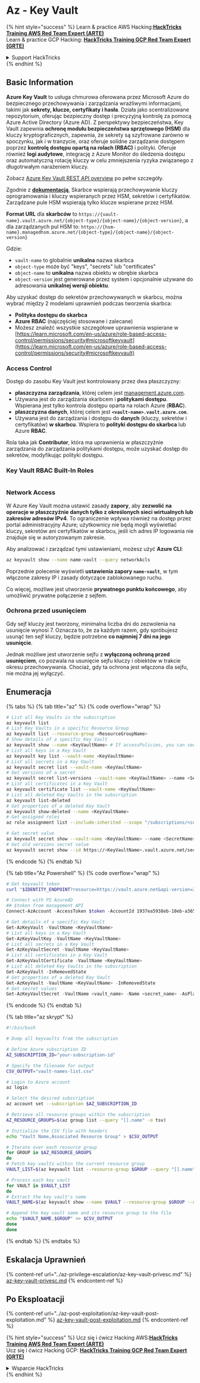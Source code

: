 # Az - Key Vault

{% hint style="success" %}
Learn & practice AWS Hacking:<img src="../../../.gitbook/assets/image (1) (1).png" alt="" data-size="line">[**HackTricks Training AWS Red Team Expert (ARTE)**](https://training.hacktricks.xyz/courses/arte)<img src="../../../.gitbook/assets/image (1) (1).png" alt="" data-size="line">\
Learn & practice GCP Hacking: <img src="../../../.gitbook/assets/image (2).png" alt="" data-size="line">[**HackTricks Training GCP Red Team Expert (GRTE)**<img src="../../../.gitbook/assets/image (2).png" alt="" data-size="line">](https://training.hacktricks.xyz/courses/grte)

<details>

<summary>Support HackTricks</summary>

* Check the [**subscription plans**](https://github.com/sponsors/carlospolop)!
* **Join the** 💬 [**Discord group**](https://discord.gg/hRep4RUj7f) or the [**telegram group**](https://t.me/peass) or **follow** us on **Twitter** 🐦 [**@hacktricks\_live**](https://twitter.com/hacktricks\_live)**.**
* **Share hacking tricks by submitting PRs to the** [**HackTricks**](https://github.com/carlospolop/hacktricks) and [**HackTricks Cloud**](https://github.com/carlospolop/hacktricks-cloud) github repos.

</details>
{% endhint %}

## Basic Information

**Azure Key Vault** to usługa chmurowa oferowana przez Microsoft Azure do bezpiecznego przechowywania i zarządzania wrażliwymi informacjami, takimi jak **sekrety, klucze, certyfikaty i hasła**. Działa jako scentralizowane repozytorium, oferując bezpieczny dostęp i precyzyjną kontrolę za pomocą Azure Active Directory (Azure AD). Z perspektywy bezpieczeństwa, Key Vault zapewnia **ochronę modułu bezpieczeństwa sprzętowego (HSM)** dla kluczy kryptograficznych, zapewnia, że sekrety są szyfrowane zarówno w spoczynku, jak i w tranzycie, oraz oferuje solidne zarządzanie dostępem poprzez **kontrolę dostępu opartą na rolach (RBAC)** i polityki. Oferuje również **logi audytowe**, integrację z Azure Monitor do śledzenia dostępu oraz automatyczną rotację kluczy w celu zmniejszenia ryzyka związanego z długotrwałym narażeniem kluczy.

Zobacz [Azure Key Vault REST API overview](https://learn.microsoft.com/en-us/azure/key-vault/general/about-keys-secrets-certificates) po pełne szczegóły.

Zgodnie z [**dokumentacją**](https://learn.microsoft.com/en-us/azure/key-vault/general/basic-concepts), Skarbce wspierają przechowywanie kluczy oprogramowania i kluczy wspieranych przez HSM, sekretów i certyfikatów. Zarządzane pule HSM wspierają tylko klucze wspierane przez HSM.

**Format URL** dla **skarbców** to `https://{vault-name}.vault.azure.net/{object-type}/{object-name}/{object-version}`, a dla zarządzanych pul HSM to: `https://{hsm-name}.managedhsm.azure.net/{object-type}/{object-name}/{object-version}`

Gdzie:

* `vault-name` to globalnie **unikalna** nazwa skarbca
* `object-type` może być "keys", "secrets" lub "certificates"
* `object-name` to **unikalna** nazwa obiektu w obrębie skarbca
* `object-version` jest generowane przez system i opcjonalnie używane do adresowania **unikalnej wersji obiektu**.

Aby uzyskać dostęp do sekretów przechowywanych w skarbcu, można wybrać między 2 modelami uprawnień podczas tworzenia skarbca:

* **Polityka dostępu do skarbca**
* **Azure RBAC** (najczęściej stosowane i zalecane)
* Możesz znaleźć wszystkie szczegółowe uprawnienia wspierane w [https://learn.microsoft.com/en-us/azure/role-based-access-control/permissions/security#microsoftkeyvault](https://learn.microsoft.com/en-us/azure/role-based-access-control/permissions/security#microsoftkeyvault)

### Access Control <a href="#access-control" id="access-control"></a>

Dostęp do zasobu Key Vault jest kontrolowany przez dwa płaszczyzny:

* **płaszczyzna zarządzania**, której celem jest [management.azure.com](http://management.azure.com/).
* Używana jest do zarządzania skarbcem i **politykami dostępu**. Wspierana jest tylko kontrola dostępu oparta na rolach Azure (**RBAC**).
* **płaszczyzna danych**, której celem jest **`<vault-name>.vault.azure.com`**.
* Używana jest do zarządzania i dostępu do **danych** (kluczy, sekretów i certyfikatów) **w skarbcu**. Wspiera to **polityki dostępu do skarbca** lub Azure **RBAC**.

Rola taka jak **Contributor**, która ma uprawnienia w płaszczyźnie zarządzania do zarządzania politykami dostępu, może uzyskać dostęp do sekretów, modyfikując polityki dostępu.

### Key Vault RBAC Built-In Roles <a href="#rbac-built-in-roles" id="rbac-built-in-roles"></a>

<figure><img src="../../../.gitbook/assets/image (27).png" alt=""><figcaption></figcaption></figure>

### Network Access

W Azure Key Vault można ustawić zasady **zapory**, aby **zezwolić na operacje w płaszczyźnie danych tylko z określonych sieci wirtualnych lub zakresów adresów IPv4**. To ograniczenie wpływa również na dostęp przez portal administracyjny Azure; użytkownicy nie będą mogli wyświetlać kluczy, sekretów ani certyfikatów w skarbcu, jeśli ich adres IP logowania nie znajduje się w autoryzowanym zakresie.

Aby analizować i zarządzać tymi ustawieniami, możesz użyć **Azure CLI**:
```bash
az keyvault show --name name-vault --query networkAcls
```
Poprzednie polecenie wyświetli **ustawienia zapory `name-vault`**, w tym włączone zakresy IP i zasady dotyczące zablokowanego ruchu.

Co więcej, możliwe jest utworzenie **prywatnego punktu końcowego**, aby umożliwić prywatne połączenie z sejfem.

### Ochrona przed usunięciem

Gdy sejf kluczy jest tworzony, minimalna liczba dni do zezwolenia na usunięcie wynosi 7. Oznacza to, że za każdym razem, gdy spróbujesz usunąć ten sejf kluczy, będzie potrzebne **co najmniej 7 dni na jego usunięcie**.

Jednak możliwe jest utworzenie sejfu z **wyłączoną ochroną przed usunięciem**, co pozwala na usunięcie sejfu kluczy i obiektów w trakcie okresu przechowywania. Chociaż, gdy ta ochrona jest włączona dla sejfu, nie można jej wyłączyć.

## Enumeracja

{% tabs %}
{% tab title="az" %}
{% code overflow="wrap" %}
```bash
# List all Key Vaults in the subscription
az keyvault list
# List Key Vaults in a specific Resource Group
az keyvault list --resource-group <ResourceGroupName>
# Show details of a specific Key Vault
az keyvault show --name <KeyVaultName> # If accessPolicies, you can see them here
# List all keys in a Key Vault
az keyvault key list --vault-name <KeyVaultName>
# List all secrets in a Key Vault
az keyvault secret list --vault-name <KeyVaultName>
# Get versions of a secret
az keyvault secret list-versions --vault-name <KeyVaultName> --name <SecretName>
# List all certificates in a Key Vault
az keyvault certificate list --vault-name <KeyVaultName>
# List all deleted Key Vaults in the subscription
az keyvault list-deleted
# Get properties of a deleted Key Vault
az keyvault show-deleted --name <KeyVaultName>
# Get assigned roles
az role assignment list --include-inherited --scope "/subscriptions/<subscription-uuid>/resourceGroups/<resource-group>/providers/Microsoft.KeyVault/vaults/<vault-name>"

# Get secret value
az keyvault secret show --vault-name <KeyVaultName> --name <SecretName>
# Get old versions secret value
az keyvault secret show --id https://<KeyVaultName>.vault.azure.net/secrets/<KeyVaultName>/<idOldVersion>
```
{% endcode %}
{% endtab %}

{% tab title="Az Powershell" %}
{% code overflow="wrap" %}
```powershell
# Get keyvault token
curl "$IDENTITY_ENDPOINT?resource=https://vault.azure.net&api-version=2017-09-01" -H secret:$IDENTITY_HEADER

# Connect with PS AzureAD
## $token from management API
Connect-AzAccount -AccessToken $token -AccountId 1937ea5938eb-10eb-a365-10abede52387 -KeyVaultAccessToken $keyvaulttoken

# Get details of a specific Key Vault
Get-AzKeyVault -VaultName <KeyVaultName>
# List all keys in a Key Vault
Get-AzKeyVaultKey -VaultName <KeyVaultName>
# List all secrets in a Key Vault
Get-AzKeyVaultSecret -VaultName <KeyVaultName>
# List all certificates in a Key Vault
Get-AzKeyVaultCertificate -VaultName <KeyVaultName>
# List all deleted Key Vaults in the subscription
Get-AzKeyVault -InRemovedState
# Get properties of a deleted Key Vault
Get-AzKeyVault -VaultName <KeyVaultName> -InRemovedState
# Get secret values
Get-AzKeyVaultSecret -VaultName <vault_name> -Name <secret_name> -AsPlainText
```
{% endcode %}
{% endtab %}

{% tab title="az skrypt" %}
```bash
#!/bin/bash

# Dump all keyvaults from the subscription

# Define Azure subscription ID
AZ_SUBSCRIPTION_ID="your-subscription-id"

# Specify the filename for output
CSV_OUTPUT="vault-names-list.csv"

# Login to Azure account
az login

# Select the desired subscription
az account set --subscription $AZ_SUBSCRIPTION_ID

# Retrieve all resource groups within the subscription
AZ_RESOURCE_GROUPS=$(az group list --query "[].name" -o tsv)

# Initialize the CSV file with headers
echo "Vault Name,Associated Resource Group" > $CSV_OUTPUT

# Iterate over each resource group
for GROUP in $AZ_RESOURCE_GROUPS
do
# Fetch key vaults within the current resource group
VAULT_LIST=$(az keyvault list --resource-group $GROUP --query "[].name" -o tsv)

# Process each key vault
for VAULT in $VAULT_LIST
do
# Extract the key vault's name
VAULT_NAME=$(az keyvault show --name $VAULT --resource-group $GROUP --query "name" -o tsv)

# Append the key vault name and its resource group to the file
echo "$VAULT_NAME,$GROUP" >> $CSV_OUTPUT
done
done
```
{% endtab %}
{% endtabs %}

## Eskalacja Uprawnień

{% content-ref url="../az-privilege-escalation/az-key-vault-privesc.md" %}
[az-key-vault-privesc.md](../az-privilege-escalation/az-key-vault-privesc.md)
{% endcontent-ref %}

## Po Eksploatacji

{% content-ref url="../az-post-exploitation/az-key-vault-post-exploitation.md" %}
[az-key-vault-post-exploitation.md](../az-post-exploitation/az-key-vault-post-exploitation.md)
{% endcontent-ref %}

{% hint style="success" %}
Ucz się i ćwicz Hacking AWS:<img src="../../../.gitbook/assets/image (1) (1).png" alt="" data-size="line">[**HackTricks Training AWS Red Team Expert (ARTE)**](https://training.hacktricks.xyz/courses/arte)<img src="../../../.gitbook/assets/image (1) (1).png" alt="" data-size="line">\
Ucz się i ćwicz Hacking GCP: <img src="../../../.gitbook/assets/image (2).png" alt="" data-size="line">[**HackTricks Training GCP Red Team Expert (GRTE)**<img src="../../../.gitbook/assets/image (2).png" alt="" data-size="line">](https://training.hacktricks.xyz/courses/grte)

<details>

<summary>Wsparcie HackTricks</summary>

* Sprawdź [**plany subskrypcyjne**](https://github.com/sponsors/carlospolop)!
* **Dołącz do** 💬 [**grupy Discord**](https://discord.gg/hRep4RUj7f) lub [**grupy telegramowej**](https://t.me/peass) lub **śledź** nas na **Twitterze** 🐦 [**@hacktricks\_live**](https://twitter.com/hacktricks\_live)**.**
* **Dziel się trikami hackingowymi, przesyłając PR-y do** [**HackTricks**](https://github.com/carlospolop/hacktricks) i [**HackTricks Cloud**](https://github.com/carlospolop/hacktricks-cloud) repozytoriów github.

</details>
{% endhint %}
